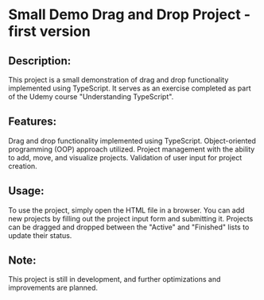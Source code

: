 # Small Demo Drag and Drop Project - first version

## Description:
This project is a small demonstration of drag and drop functionality implemented using TypeScript. It serves as an exercise completed as part of the Udemy course "Understanding TypeScript".

## Features:
Drag and drop functionality implemented using TypeScript.
Object-oriented programming (OOP) approach utilized.
Project management with the ability to add, move, and visualize projects.
Validation of user input for project creation.

## Usage:
To use the project, simply open the HTML file in a browser. You can add new projects by filling out the project input form and submitting it. Projects can be dragged and dropped between the "Active" and "Finished" lists to update their status.

## Note:
This project is still in development, and further optimizations and improvements are planned.
